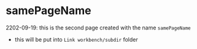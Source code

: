 # samePageName

2202-09-19: this is the second page created with the name `samePageName`
- this will be put into `Link workbench/subdir` folder
